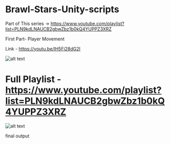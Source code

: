 # Brawl-Stars-Unity-scripts

Part of This series -> https://www.youtube.com/playlist?list=PLN9kdLNAUCB2gbwZbz1b0kQ4YUPPZ3XRZ

First Part- Player Movement

Link - https://youtu.be/lH5Fi28dG2I

![alt text](https://media.giphy.com/media/cNqhYpXq6WTSA8Bvjo/giphy.gif)

# Full Playlist -  https://www.youtube.com/playlist?list=PLN9kdLNAUCB2gbwZbz1b0kQ4YUPPZ3XRZ

![alt text](https://media.giphy.com/media/h6rMlCojdo07mXl4ZR/giphy.gif)

final output 
